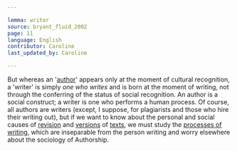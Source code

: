 ```yaml
---

lemma: writer
source: bryant_fluid_2002
page: 11
language: English
contributor: Caroline
last_updated_by: Caroline

---
```


But whereas an '[author](author.html)' appears only at the moment of cultural recognition, a 'writer' is simply _one who writes_ and is born at the moment of writing, not through the conferring of the status of social recognition. An author is a social construct; a writer is one who performs a human process. Of course, all authors are writers (except, I suppose, for plagiarists and those who hire their writing out), but if we want to know about the personal and social causes of [revision](revision.html) and [versions](version.html) of [texts](text.html), we must study the [processes of writing](writingProcess.html), which are inseparable from the person writing and worry elsewhere about the sociology of Authorship.
